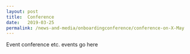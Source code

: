 ```yaml
---
layout: post
title:  Conference
date:   2019-03-25
permalink: /news-and-media/onboardingconference/conference-on-X-May
---
```


Event conference etc. events go here
